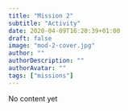 ```yaml
---
title: "Mission 2"
subtitle: "Activity"
date: 2020-04-09T16:20:39+01:00
draft: false
image: "mod-2-cover.jpg"
author: ""
authorDescription: ""
authorAvatar: ""
tags: ["missions"]
---
```


No content yet
